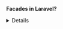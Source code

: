 **Facades in Laravel?**

<details>
# Facades in Laravel

## What is a Facade in Laravel?

A Facade in Laravel is a design pattern that provides a **static interface** to classes available in the application's service container. They serve as "static proxies" to underlying classes in the service container, providing a terse, expressive syntax while maintaining more testability and flexibility than traditional static methods.

### Key Characteristics:
- Provides a static-like interface to non-static classes
- Improves code readability with simpler syntax
- Makes testing easier (can be mocked)
- Resolves the actual class from Laravel's service container

## How to Create Your Own Facade in Laravel

### Step 1: Create the Service Class
First, create the class that will do the actual work:

```php
// app/Services/MyService.php
namespace App\Services;

class MyService
{
    public function doSomething()
    {
        return 'Doing something important!';
    }
    
    public function doSomethingElse($param)
    {
        return "Doing something with {$param}";
    }
}
```

### Step 2: Register the Service in Service Provider
Register your service in a service provider (you can use an existing one or create a new one):

```php
// app/Providers/AppServiceProvider.php
public function register()
{
    $this->app->singleton('my-service', function ($app) {
        return new \App\Services\MyService();
    });
}
```

### Step 3: Create the Facade Class
Create a new Facade class:

```php
// app/Facades/MyServiceFacade.php
namespace App\Facades;

use Illuminate\Support\Facades\Facade;

class MyServiceFacade extends Facade
{
    protected static function getFacadeAccessor()
    {
        return 'my-service'; // This should match the binding name in the service provider
    }
}
```

### Step 4: Add Facade to Aliases (Optional)
Add your facade to the `aliases` array in `config/app.php` if you want to use it without the full namespace:

```php
'aliases' => [
    // ...
    'MyService' => App\Facades\MyServiceFacade::class,
],
```

## Usage Examples

### Without alias (using full namespace):
```php
use App\Facades\MyServiceFacade;

$result = MyServiceFacade::doSomething();
```

### With alias (after adding to config/app.php):
```php
$result = MyService::doSomething();
$result = MyService::doSomethingElse('parameter');
```

## Important Notes

1. **Service Container Binding**: The string returned by `getFacadeAccessor()` must match the binding name in the service container.

2. **Testing**: You can easily mock facades in tests:
   ```php
   MyService::shouldReceive('doSomething')->once()->andReturn('mocked result');
   ```

3. **Not True Statics**: Behind the scenes, Laravel resolves the actual instance from the container when you call facade methods.

4. **When to Use**: Facades are great for frequently used services where you want a clean, simple interface.


</details>